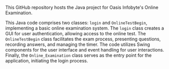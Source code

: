This GitHub repository hosts the Java project for Oasis Infobyte's Online Examination.

This Java code comprises two classes: `login` and `OnlineTestBegin`, implementing a basic online examination system. The `login` class creates a GUI for user authentication, allowing access to the online test. The `OnlineTestBegin` class facilitates the exam process, presenting questions, recording answers, and managing the timer. The code utilizes Swing components for the user interface and event handling for user interactions. Finally, the `Online_Examination` class serves as the entry point for the application, initiating the login process.
